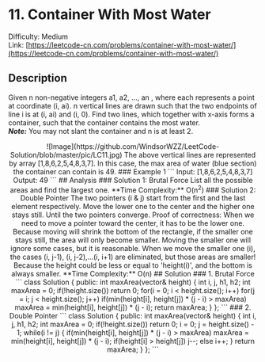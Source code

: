 # 11. Container With Most Water
Difficulty: Medium  
Link: [https://leetcode-cn.com/problems/container-with-most-water/](https://leetcode-cn.com/problems/container-with-most-water/)
## Description
Given n non-negative integers a1, a2, ..., an , where each represents a point at coordinate (i, ai). n vertical lines are drawn such that the two endpoints of line i is at (i, ai) and (i, 0). Find two lines, which together with x-axis forms a container, such that the container contains the most water.  
***Note:*** You may not slant the container and n is at least 2.  
<div align=center>![Image](https://github.com/WindsorWZZ/LeetCode-Solution/blob/master/pic/LC11.jpg)  
The above vertical lines are represented by array [1,8,6,2,5,4,8,3,7]. In this case, the max area of water (blue section) the container can contain is 49.
### Example 1
``` 
Input: [1,8,6,2,5,4,8,3,7]
Output: 49
```
## Analysis
### Solution 1: Brutal Force  
List all the possible areas and find the largest one.  
**Time Complexity:** O(n<sup>2</sup>)  
### Solution 2: Double Pointer  
The two pointers (i & j) start from the first and the last element respectively. Move the lower one to the center and the higher one stays still. Until the two pointers converge.  
Proof of correctness:  
When we need to move a pointer toward the center, it has to be the lower one. Because moving will shrink the bottom of the rectangle, if the smaller one stays still, the area will only become smaller.  
Moving the smaller one will ignore some cases, but it is reasonable. When we move the smaller one (i), the cases (i, j-1), (i, j-2),...(i, i+1) are eliminated, but those areas are smaller! Because the height could be less or equal to 'height(i)', and the bottom is always smaller.   
**Time Complexity:** O(n)
## Solution
### 1. Brutal Force
```
class Solution {
public:
    int maxArea(vector<int>& height) {
        int i, j, h1, h2;
        int maxArea = 0;
        if(!height.size()) return 0;
        for(i = 0; i < height.size(); i++)
            for(j = i; j < height.size(); j++)
                if(min(height[i], height[j]) * (j - i) > maxArea)
                    maxArea = min(height[i], height[j]) * (j - i);
        return maxArea;
    }
};
```
### 2. Double Pointer
```
class Solution {
public:
    int maxArea(vector<int>& height) {
        int i, j, h1, h2;
        int maxArea = 0;
        if(!height.size()) return 0;
        i = 0;
        j = height.size() - 1;
        while(i != j)
        {
            if(min(height[i], height[j]) * (j - i) > maxArea)
                maxArea = min(height[i], height[j]) * (j - i);
            if(height[i] > height[j]) j--;
            else i++;
        }
        return maxArea;
    }
};
```
